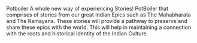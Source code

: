 Potboiler 
A whole new way of experiencing Stories!
PotBoiler that comprises of stories from our great Indian Epics such as The Mahabharata and The  Ramayana. These stories will provide a pathway to preserve and share these epics with the world. This  will help in maintaining a connection with the roots and historical identity of the Indian Culture.
